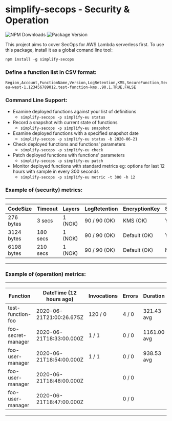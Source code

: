 # simplify-secops - Security & Operation

![NPM Downloads](https://img.shields.io/npm/dw/simplify-secops)
![Package Version](https://img.shields.io/github/package-json/v/simplify-framework/security?color=green)

This project aims to cover SecOps for AWS Lambda serverless first. To use this package, install it as a global comand line tool:

`npm install -g simplify-secops`


### Define a function list in CSV format:
```csv
Region,Account,FunctionName,Version,LogRetention,KMS,SecureFunction,SecureLog
eu-west-1,123456789012,test-function-kms,,90,1,TRUE,FALSE
```

### Command Line Support:
- Examine deployed functions against your list of definitions
    + `simplify-secops -p simplify-eu status`
- Record a snapshot with current state of functions
    + `simplify-secops -p simplify-eu snapshot`
- Examine deployed functions with a specified snapshot date
    + `simplify-secops -p simplify-eu status -b 2020-06-21`
- Check deployed functions and functions' parameters
    + `simplify-secops -p simplify-eu check`
- Patch deployed functions with functions' parameters
    + `simplify-secops -p simplify-eu patch`
- Monitor deployed functions with standard metrics
    eg: options for last 12 hours with sample in every 300 seconds
    + `simplify-secops -p simplify-eu metric -t 300 -h 12`

### Example of (security) metrics:
-------------------------------------------------------------------------------------------------
|   CodeSize |  Timeout |  Layers | LogRetention | EncryptionKey | SecureFunction |   SecureLog |
|------------|----------|---------|--------------|---------------|----------------|-------------|
|  276 bytes |   3 secs | 1 (NOK) | 90 / 90 (OK) |      KMS (OK) |       YES (OK) |     NO (OK) |
| 3124 bytes | 180 secs | 1 (NOK) | 90 / 90 (OK) |  Default (OK) |    YES (PATCH) | YES (PATCH) |
| 6198 bytes | 210 secs | 1 (NOK) | 90 / 90 (OK) |  Default (OK) |        NO (OK) |     NO (OK) |
-------------------------------------------------------------------------------------------------

### Example of (operation) metrics:
-----------------------------------------------------------------------------------------------------
|           Function |  DateTime (12 hours ago) | Invocations |  Errors |    Duration | Concurrency |
|--------------------|--------------------------|-------------|---------|-------------|-------------|
|  test-function-foo | 2020-06-21T21:00:26.675Z |     120 / 0 |   4 / 0 |  321.43 avg |      31 / 0 |
| foo-secret-manager | 2020-06-21T18:33:00.000Z |       1 / 1 |   0 / 0 | 1161.00 avg |       1 / 1 |
|   foo-user-manager | 2020-06-21T18:54:00.000Z |       1 / 1 |   0 / 0 |  938.53 avg |       1 / 1 |
|   foo-user-manager | 2020-06-21T18:48:00.000Z |             |   0 / 0 |             |             |
|   foo-user-manager | 2020-06-21T18:47:00.000Z |             |   0 / 0 |             |             |
-----------------------------------------------------------------------------------------------------